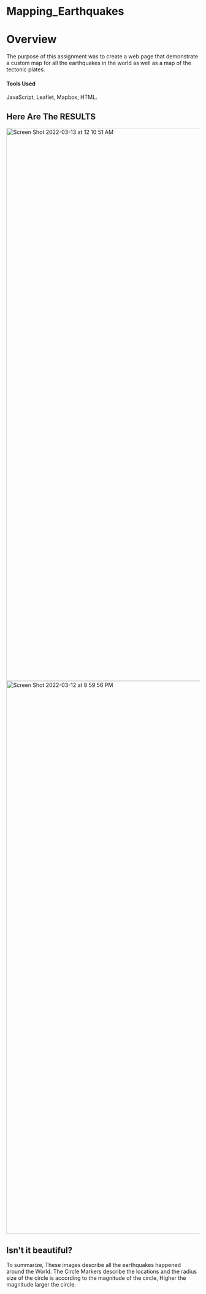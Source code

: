 # Mapping_Earthquakes

# Overview
The purpose of this assignment was to create a web page that demonstrate a custom map for all the earthquakes in the world as well as a map of the tectonic plates.
#### Tools Used
JavaScript, Leaflet, Mapbox, HTML.

## Here Are The RESULTS
<img width="1440" alt="Screen Shot 2022-03-13 at 12 10 51 AM" src="https://user-images.githubusercontent.com/91028094/158046145-8aba407e-bbe8-4ef1-9380-0b2314d27e82.png">


<img width="1440" alt="Screen Shot 2022-03-12 at 8 59 56 PM" src="https://user-images.githubusercontent.com/91028094/158046146-f2f066bc-ed5d-4b97-809d-2f7f1e47e73d.png">


## Isn't it beautiful?
To summarize, These images describe all the earthquakes happened around the World. The Circle Markers describe the locations and the radius size of the circle is according to the magnitude of the circle, Higher the magnitude larger the circle.
